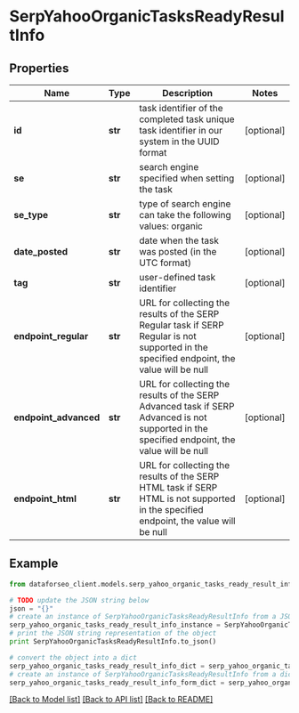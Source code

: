 # SerpYahooOrganicTasksReadyResultInfo


## Properties

Name | Type | Description | Notes
------------ | ------------- | ------------- | -------------
**id** | **str** | task identifier of the completed task unique task identifier in our system in the UUID format | [optional] 
**se** | **str** | search engine specified when setting the task | [optional] 
**se_type** | **str** | type of search engine can take the following values: organic | [optional] 
**date_posted** | **str** | date when the task was posted (in the UTC format) | [optional] 
**tag** | **str** | user-defined task identifier | [optional] 
**endpoint_regular** | **str** | URL for collecting the results of the SERP Regular task if SERP Regular is not supported in the specified endpoint, the value will be null | [optional] 
**endpoint_advanced** | **str** | URL for collecting the results of the SERP Advanced task if SERP Advanced is not supported in the specified endpoint, the value will be null | [optional] 
**endpoint_html** | **str** | URL for collecting the results of the SERP HTML task if SERP HTML is not supported in the specified endpoint, the value will be null | [optional] 

## Example

```python
from dataforseo_client.models.serp_yahoo_organic_tasks_ready_result_info import SerpYahooOrganicTasksReadyResultInfo

# TODO update the JSON string below
json = "{}"
# create an instance of SerpYahooOrganicTasksReadyResultInfo from a JSON string
serp_yahoo_organic_tasks_ready_result_info_instance = SerpYahooOrganicTasksReadyResultInfo.from_json(json)
# print the JSON string representation of the object
print SerpYahooOrganicTasksReadyResultInfo.to_json()

# convert the object into a dict
serp_yahoo_organic_tasks_ready_result_info_dict = serp_yahoo_organic_tasks_ready_result_info_instance.to_dict()
# create an instance of SerpYahooOrganicTasksReadyResultInfo from a dict
serp_yahoo_organic_tasks_ready_result_info_form_dict = serp_yahoo_organic_tasks_ready_result_info.from_dict(serp_yahoo_organic_tasks_ready_result_info_dict)
```
[[Back to Model list]](../README.md#documentation-for-models) [[Back to API list]](../README.md#documentation-for-api-endpoints) [[Back to README]](../README.md)


